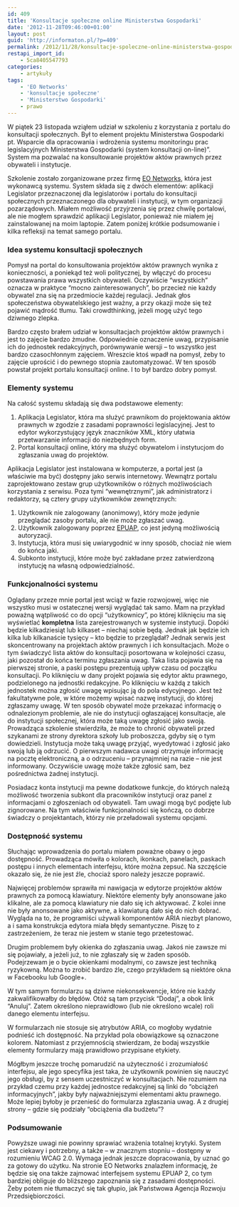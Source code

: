 ```yaml
---
id: 409
title: 'Konsultacje społeczne online Ministerstwa Gospodarki'
date: '2012-11-28T09:46:00+01:00'
layout: post
guid: 'http://informaton.pl/?p=409'
permalink: /2012/11/28/konsultacje-spoleczne-online-ministerstwa-gospodarki/
restapi_import_id:
    - 5ca8405547793
categories:
    - artykuły
tags:
    - 'EO Networks'
    - 'konsultacje społeczne'
    - 'Ministerstwo Gospodarki'
    - prawo
---
```


W piątek 23 listopada wziąłem udział w szkoleniu z korzystania z portalu do konsultacji społecznych. Był to element projektu Ministerstwa Gospodarki pt. Wsparcie dla opracowania i wdrożenia systemu monitoringu prac legislacyjnych Ministerstwa Gospodarki (system konsultacji on-line)”. System ma pozwalać na konsultowanie projektów aktów prawnych przez obywateli i instytucje.

Szkolenie zostało zorganizowane przez firmę [EO Networks](http://eo.pl/), która jest wykonawcą systemu. System składa się z dwóch elementów: aplikacji Legislator przeznaczonej dla legislatorów i portalu do konsultacji społecznych przeznaczonego dla obywateli i instytucji, w tym organizacji pozarządowych. Miałem możliwość przyjrzenia się przez chwilę portalowi, ale nie mogłem sprawdzić aplikacji Legislator, ponieważ nie miałem jej zainstalowanej na moim laptopie. Zatem poniżej krótkie podsumowanie i kilka refleksji na temat samego portalu.

### Idea systemu konsultacji społecznych

Pomysł na portal do konsultowania projektów aktów prawnych wynika z konieczności, a poniekąd też woli politycznej, by włączyć do procesu powstawania prawa wszystkich obywateli. Oczywiście “wszystkich” oznacza w praktyce “mocno zainteresowanych”, bo przecież nie każdy obywatel zna się na przedmiocie każdej regulacji. Jednak głos społeczeństwa obywatelskiego jest ważny, a przy okazji może się też pojawić mądrość tłumu. Taki crowdthinking, jeżeli mogę użyć tego dziwnego zlepka.

Bardzo często brałem udział w konsultacjach projektów aktów prawnych i jest to zajęcie bardzo żmudne. Odpowiednie oznaczenie uwag, przypisanie ich do jednostek redakcyjnych, porównywanie wersji – to wszystko jest bardzo czasochłonnym zajęciem. Wreszcie ktoś wpadł na pomysł, żeby to zajęcie uprościć i do pewnego stopnia zautomatyzować. W ten sposób powstał projekt portalu konsultacji online. I to był bardzo dobry pomysł.

### Elementy systemu

Na całość systemu składają się dwa podstawowe elementy:

1. Aplikacja Legislator, która ma służyć prawnikom do projektowania aktów prawnych w zgodzie z zasadami poprawności legislacyjnej. Jest to edytor wykorzystujący język znaczników XML, który ułatwia przetwarzanie informacji do niezbędnych form.
2. Portal konsultacji online, który ma służyć obywatelom i instytucjom do zgłaszania uwag do projektów.

Aplikacja Legislator jest instalowana w komputerze, a portal jest (a właściwie ma być) dostępny jako serwis internetowy. Wewnątrz portalu zaprojektowano zestaw grup użytkowników o różnych możliwościach korzystania z serwisu. Poza tymi “wewnętrznymi”, jak administratorz i redaktorzy, są cztery grupy użytkowników zewnętrznych:

1. Użytkownik nie zalogowany (anonimowy), który może jedynie przeglądać zasoby portalu, ale nie może zgłaszać uwag.
2. Użytkownik zalogowany poprzez [EPUAP](http://epuap.gov.pl), co jest jedyną możliwością autoryzacji.
3. Instytucja, która musi się uwiarygodnić w inny sposób, chociaż nie wiem do końca jaki.
4. Subkonto instytucji, które może być zakładane przez zatwierdzoną instytucję na własną odpowiedzialność.

### Funkcjonalności systemu

Oglądany przeze mnie portal jest wciąż w fazie rozwojowej, więc nie wszystko musi w ostatecznej wersji wyglądać tak samo. Mam na przykład poważną wątpliwość co do opcji “użytkownicy”, po której kliknięciu ma się wyświetlać **kompletna** lista zarejestrowanych w systemie instytucji. Dopóki będzie kilkadziesiąt lub kilkaset – niechaj sobie będą. Jednak jak będzie ich kilka lub kilkanaście tysięcy – kto będzie to przeglądał? Jednak serwis jest skoncentrowany na projektach aktów prawnych i ich konsultacjach. Może o tym świadczyć lista aktów do konsultacji posortowana w kolejności czasu, jaki pozostał do końca terminu zgłaszania uwag. Taka lista pojawia się na pierwszej stronie, a paski postępu prezentują upływ czasu od początku konsultacji. Po kliknięciu w dany projekt pojawia się edytor aktu prawnego, podzielonego na jednostki redakcyjne. Po kliknięciu w każdą z takich jednostek można zgłosić uwagę wpisując ją do pola edycyjnego. Jest też fakultatywne pole, w które możemy wpisać nazwę instytucji, do której zgłaszamy uwagę. W ten sposób obywatel może przekazać informację o odnalezionym problemie, ale nie do instytucji ogłaszającej konsultacje, ale do instytucji społecznej, która może taką uwagę zgłosić jako swoją. Prowadząca szkolenie stwierdziła, że może to chronić obywateli przed szykanami ze strony dyrektora szkoły lub proboszcza, gdyby się o tym dowiedzieli. Instytucja może taką uwagę przyjąć, wyedytować i zgłosić jako swoją lub ją odrzucić. O pierwszym nadawca uwagi otrzymuje informację na pocztę elektroniczną, a o odrzuceniu – przynajmniej na razie – nie jest informowany. Oczywiście uwagę może także zgłosić sam, bez pośrednictwa żadnej instytucji.

Posiadacz konta instytucji ma pewne dodatkowe funkcje, do których należą możliwość tworzenia subkont dla pracowników instytucji oraz panel z informacjami o zgłoszeniach od obywateli. Tam uwagi mogą być podjęte lub zignorowane. Na tym właściwie funkcjonalności się kończą, co dobrze świadczy o projektantach, którzy nie przeładowali systemu opcjami.

### Dostępność systemu

Słuchając wprowadzenia do portalu miałem poważne obawy o jego dostępność. Prowadząca mówiła o kolorach, ikonkach, panelach, paskach postępu i innych elementach interfejsu, które można zepsuć. Na szczęście okazało się, że nie jest źle, chociaż sporo należy jeszcze poprawić.

Najwięcej problemów sprawiła mi nawigacja w edytorze projektów aktów prawnych za pomocą klawiatury. Niektóre elementy były anonsowane jako klikalne, ale za pomocą klawiatury nie dało się ich aktywować. Z kolei inne nie były anonsowane jako aktywne, a klawiaturą dało się do nich dobrać. Wygląda na to, że programiści używali komponentów ARIA niezbyt planowo, a i sama konstrukcja edytora miała błędy semantyczne. Piszę to z zastrzeżeniem, że teraz nie jestem w stanie tego przetestować.

Drugim problemem były okienka do zgłaszania uwag. Jakoś nie zawsze mi się pojawiały, a jeżeli już, to nie zgłaszały się w żaden sposób. Podejrzewam je o bycie okienkami modalnymi, co zawsze jest techniką ryzykowną. Można to zrobić bardzo źle, czego przykładem są niektóre okna w Facebooku lub Google+.

W tym samym formularzu są dziwne niekonsekwencje, które nie każdy zakwalifikowałby do błędów. Otóż są tam przycisk “Dodaj”, a obok link “Anuluj”. Zatem określono nieprawidłowo (lub nie określono wcale) roli danego elementu interfejsu.

W formularzach nie stosuje się atrybutów ARIA, co mogłoby wydatnie podnieść ich dostępność. Na przykład pola obowiązkowe są oznaczone kolorem. Natomiast z przyjemnością stwierdzam, że bodaj wszystkie elementy formularzy mają prawidłowo przypisane etykiety.

Mógłbym jeszcze trochę pomarudzić na użyteczność i zrozumiałość interfejsu, ale jego specyfika jest taka, że użytkownik powinien się nauczyć jego obsługi, by z sensem uczestniczyć w konsultacjach. Nie rozumiem na przykład czemu przy każdej jednostce redakcyjnej są linki do “obciążeń informacyjnych”, jakby były najważniejszymi elementami aktu prawnego. Może lepiej byłoby je przenieść do formularza zgłaszania uwag. A z drugiej strony – gdzie się podziały “obciążenia dla budżetu”?

### Podsumowanie

Powyższe uwagi nie powinny sprawiać wrażenia totalnej krytyki. System jest ciekawy i potrzebny, a także – w znacznym stopniu – dostępny w rozumieniu WCAG 2.0. Wymaga jednak jeszcze dopracowania, by uznać go za gotowy do użytku. Na stronie EO Networks znalazłem informację, że będzie się ona także zajmować interfejsem systemu EPUAP 2, co tym bardziej obliguje do bliższego zapoznania się z zasadami dostępności. Żeby potem nie tłumaczyć się tak głupio, jak Państwowa Agencja Rozwoju Przedsiębiorczości.